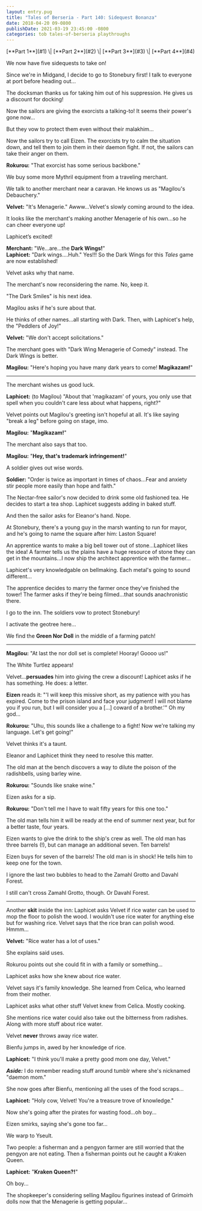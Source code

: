 ```yaml
---
layout: entry.pug
title: "Tales of Berseria - Part 140: Sidequest Bonanza"
date: 2018-04-20 09-0800
publishDate: 2021-03-19 23:45:00 -0800
categories: tob tales-of-berseria playthroughs
---
```


<p class="entry-partination" markdown="1">[**Part 1**](#1) \| [**Part 2**](#2) \| [**Part 3**](#3) \| [**Part 4**](#4)</p>

<a name="1"></a>

We now have five sidequests to take on!

Since we're in Midgand, I decide to go to Stonebury first! I talk to everyone at port before heading out...

The docksman thanks us for taking him out of his suppression. He gives us a discount for docking!

Now the sailors are giving the exorcists a talking-to! It seems their power's gone now...

But they vow to protect them even without their malakhim...

Now the sailors try to call Eizen. The exorcists try to calm the situation down, and tell them to join them in their daemon fight. If not, the sailors can take their anger on them.

**Rokurou:** "That exorcist has some serious backbone."

We buy some more Mythril equipment from a traveling merchant.

We talk to another merchant near a caravan. He knows us as "Magilou's Debauchery."

**Velvet:** "It's Menagerie." Awww...Velvet's slowly coming around to the idea.

It looks like the merchant's making another Menagerie of his own...so he can cheer everyone up!

Laphicet’s excited!

**Merchant:** "We...are...the **Dark Wings!**"<br/>
**Laphicet:** "Dark wings....Huh." Yes!!! So the Dark Wings for this *Tales* game are now established!

Velvet asks why that name.

The merchant's now reconsidering the name. No, keep it.

"The Dark Smiles" is his next idea.

Magilou asks if he's sure about that.

He thinks of other names...all starting with Dark. Then, with Laphicet's help, the "Peddlers of Joy!"

**Velvet:** "We don't accept solicitations."

The merchant goes with "Dark Wing Menagerie of Comedy" instead. The Dark Wings is better.

**Magilou:** "Here's hoping you have many dark years to come! **Magikazam!**"

<a name="2"></a>

---

The merchant wishes us good luck.

**Laphicet:** (to Magilou) "About that 'magikazam' of yours, you only use that spell when you couldn't care less about what happens, right?"

Velvet points out Magilou's greeting isn't hopeful at all. It's like saying "break a leg" before going on stage, imo.

**Magilou:** "**Magikazam!**"

The merchant also says that too.

**Magilou:** "**Hey, that's trademark infringement!**"

A soldier gives out wise words.

**Soldier:** "Order is twice as important in times of chaos...Fear and anxiety stir people more easily than hope and faith."

The Nectar-free sailor's now decided to drink some old fashioned tea. He decides to start a tea shop. Laphicet suggests adding in baked stuff.

And then the sailor asks for Eleanor's hand. Nope.

At Stonebury, there's a young guy in the marsh wanting to run for mayor, and he's going to name the square after him: Laston Square!

An apprentice wants to make a big bell tower out of stone...Laphicet likes the idea! A farmer tells us the plains have a huge resource of stone they can get in the mountains...I now ship the architect apprentice with the farmer...

Laphicet's very knowledgable on bellmaking. Each metal's going to sound different...

The apprentice decides to marry the farmer once they've finished the tower! The farmer asks if they're being filmed...that sounds anachronistic there.

I go to the inn. The soldiers vow to protect Stonebury!

I activate the geotree here...

We find the **Green Nor Doll** in the middle of a farming patch!

<a name="3"></a>

---

**Magilou:** "At last the nor doll set is complete! Hooray! Goooo us!"

The White Turtlez appears!

Velvet...**persuades** him into giving the crew a discount! Laphicet asks if he has something. He does: a letter.

**Eizen** reads it: "'I will keep this missive short, as my patience with you has expired. Come to the prison island and face your judgment! I will not blame you if you run, but I will consider you a [...] coward of a brother.'" Oh my god...

**Rokurou:** "Uhu, this sounds like a challenge to a fight! Now we're talking my language. Let's get going!"

Velvet thinks it's a taunt.

Eleanor and Laphicet think they need to resolve this matter.

The old man at the bench discovers a way to dilute the poison of the radishbells, using barley wine.

**Rokurou:** "Sounds like snake wine."

Eizen asks for a sip.

**Rokurou:** "Don't tell me I have to wait fifty years for this one too."

The old man tells him it will be ready at the end of summer next year, but for a better taste, four years.

Eizen wants to give the drink to the ship's crew as well. The old man has three barrels (!), but can manage an additional seven. Ten barrels!

Eizen buys for seven of the barrels! The old man is in shock! He tells him to keep one for the town.

I ignore the last two bubbles to head to the Zamahl Grotto and Davahl Forest.

I still can't cross Zamahl Grotto, though. Or Davahl Forest.

<a name="4"></a>

---

Another **skit** inside the inn: Laphicet asks Velvet if rice water can be used to mop the floor to polish the wood. I wouldn't use rice water for anything else but for washing rice. Velvet says that the rice bran can polish wood. Hmmm...

**Velvet:** "Rice water has a lot of uses."

She explains said uses.

Rokurou points out she could fit in with a family or something...

Laphicet asks how she knew about rice water.

Velvet says it's family knowledge. She learned from Celica, who learned from their mother.

Laphicet asks what other stuff Velvet knew from Celica. Mostly cooking.

She mentions rice water could also take out the bitterness from radishes. Along with more stuff about rice water.

Velvet **never** throws away rice water.

Bienfu jumps in, awed by her knowledge of rice.

**Laphicet:** "I think you'll make a pretty good mom one day, Velvet."

***Aside:*** I do remember reading stuff around tumblr where she's nicknamed "daemon mom."

She now goes after Bienfu, mentioning all the uses of the food scraps...

**Laphicet:** "Holy cow, Velvet! You're a treasure trove of knowledge."

Now she's going after the pirates for wasting food...oh boy...

Eizen smirks, saying she's gone too far...

We warp to Yseult.

Two people: a fisherman and a pengyon farmer are still worried that the pengyon are not eating. Then a fisherman points out he caught a Kraken Queen.

**Laphicet:** "**Kraken Queen?!**"

Oh boy...

The shopkeeper's considering selling Magilou figurines instead of Grimoirh dolls now that the Menagerie is getting popular...
